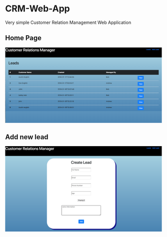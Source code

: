 # CRM-Web-App
 Very simple Customer Relation Management Web Application
 
## Home Page
![Design](https://github.com/AustinEnglish/CRM-Web-App/blob/master/Screen%20Shot%202019-02-02%20at%203.47.20%20PM.png?raw=true "Title")

## Add new lead
![lead page](https://github.com/AustinEnglish/CRM-Web-App/blob/master/Screen%20Shot%202019-02-02%20at%203.47.40%20PM.png?raw=true "Title")

